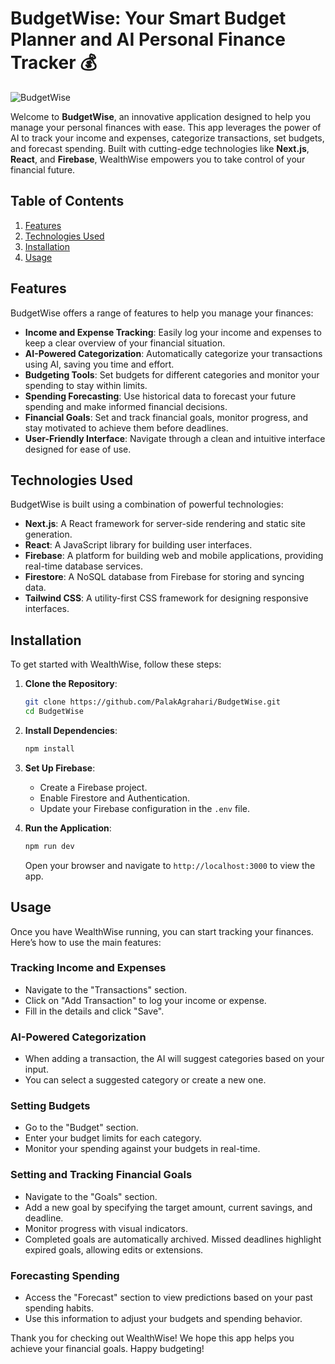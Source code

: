 # BudgetWise: Your Smart Budget Planner and AI Personal Finance Tracker 💰

![BudgetWise](https://img.shields.io/badge/WealthWise-AI%20Finance%20Tracker-brightgreen)

Welcome to **BudgetWise**, an innovative application designed to help you manage your personal finances with ease. This app leverages the power of AI to track your income and expenses, categorize transactions, set budgets, and forecast spending. Built with cutting-edge technologies like **Next.js**, **React**, and **Firebase**, WealthWise empowers you to take control of your financial future.

## Table of Contents

1. [Features](#features)
2. [Technologies Used](#technologies-used)
3. [Installation](#installation)
4. [Usage](#usage)

## Features

BudgetWise offers a range of features to help you manage your finances:

- **Income and Expense Tracking**: Easily log your income and expenses to keep a clear overview of your financial situation.
- **AI-Powered Categorization**: Automatically categorize your transactions using AI, saving you time and effort.
- **Budgeting Tools**: Set budgets for different categories and monitor your spending to stay within limits.
- **Spending Forecasting**: Use historical data to forecast your future spending and make informed financial decisions.
- **Financial Goals**: Set and track financial goals, monitor progress, and stay motivated to achieve them before deadlines.
- **User-Friendly Interface**: Navigate through a clean and intuitive interface designed for ease of use.

## Technologies Used

BudgetWise is built using a combination of powerful technologies:

- **Next.js**: A React framework for server-side rendering and static site generation.
- **React**: A JavaScript library for building user interfaces.
- **Firebase**: A platform for building web and mobile applications, providing real-time database services.
- **Firestore**: A NoSQL database from Firebase for storing and syncing data.
- **Tailwind CSS**: A utility-first CSS framework for designing responsive interfaces.

## Installation

To get started with WealthWise, follow these steps:

1. **Clone the Repository**:

   ```bash
   git clone https://github.com/PalakAgrahari/BudgetWise.git
   cd BudgetWise
   ```

2. **Install Dependencies**:

   ```bash
   npm install
   ```

3. **Set Up Firebase**:

   - Create a Firebase project.
   - Enable Firestore and Authentication.
   - Update your Firebase configuration in the `.env` file.

4. **Run the Application**:
   ```bash
   npm run dev
   ```
   Open your browser and navigate to `http://localhost:3000` to view the app.

## Usage

Once you have WealthWise running, you can start tracking your finances. Here’s how to use the main features:

### Tracking Income and Expenses

- Navigate to the "Transactions" section.
- Click on "Add Transaction" to log your income or expense.
- Fill in the details and click "Save".

### AI-Powered Categorization

- When adding a transaction, the AI will suggest categories based on your input.
- You can select a suggested category or create a new one.

### Setting Budgets

- Go to the "Budget" section.
- Enter your budget limits for each category.
- Monitor your spending against your budgets in real-time.

### Setting and Tracking Financial Goals

- Navigate to the "Goals" section.
- Add a new goal by specifying the target amount, current savings, and deadline.
- Monitor progress with visual indicators.
- Completed goals are automatically archived. Missed deadlines highlight expired goals, allowing edits or extensions.

### Forecasting Spending

- Access the "Forecast" section to view predictions based on your past spending habits.
- Use this information to adjust your budgets and spending behavior.

Thank you for checking out WealthWise! We hope this app helps you achieve your financial goals. Happy budgeting!
